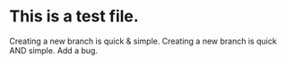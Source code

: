 # This is a test file.
Creating a new branch is quick & simple.
Creating a new branch is quick AND simple.
Add a bug.
